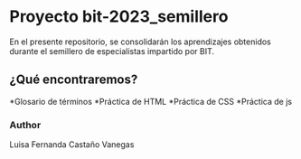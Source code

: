 # Proyecto bit-2023_semillero

En el presente repositorio, se consolidarán los aprendizajes obtenidos durante el semillero de especialistas impartido por BIT.

## ¿Qué encontraremos?

*Glosario de términos
*Práctica de HTML
*Práctica de CSS
*Práctica de js


### Author
Luisa Fernanda Castaño Vanegas 